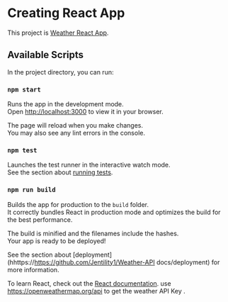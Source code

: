 # Creating React App

This project is [Weather React App](https://https://github.com/Jentility1/Weather-API).

## Available Scripts

In the project directory, you can run:

### `npm start`

Runs the app in the development mode.\
Open [http://localhost:3000](http://localhost:3000) to view it in your browser.

The page will reload when you make changes.\
You may also see any lint errors in the console.

### `npm test`

Launches the test runner in the interactive watch mode.\
See the section about [running tests](hhttps://https://github.com/Jentility1/Weather-API).

### `npm run build`

Builds the app for production to the `build` folder.\
It correctly bundles React in production mode and optimizes the build for the best performance.

The build is minified and the filenames include the hashes.\
Your app is ready to be deployed!

See the section about [deployment](hhttps://https://github.com/Jentility1/Weather-API
docs/deployment) for more information.

To learn React, check out the [React documentation](https://reactjs.org/).
use https://openweathermap.org/api to get the weather API Key .



